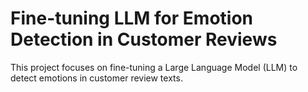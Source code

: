 # Fine-tuning LLM for Emotion Detection in Customer Reviews

This project focuses on fine-tuning a Large Language Model (LLM) to detect emotions in customer review texts.
